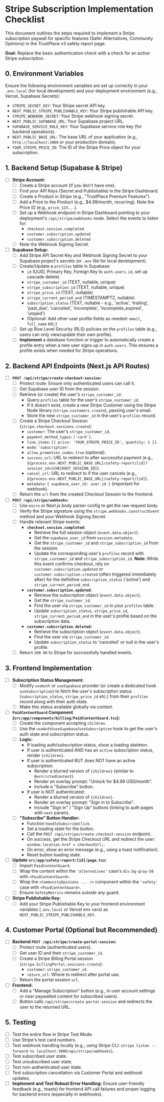 # Stripe Subscription Implementation Checklist

This document outlines the steps required to implement a Stripe subscription paywall for specific features (Safer Alternatives, Community Opinions) in the TrustPlace v3 safety report page.

**Goal:** Replace the basic authentication check with a check for an active Stripe subscription.

## 0. Environment Variables

Ensure the following environment variables are set up correctly in your `.env.local` (for local development) and your deployment environment (e.g., Vercel, Supabase Secrets):

-   `STRIPE_SECRET_KEY`: Your Stripe secret API key.
-   `NEXT_PUBLIC_STRIPE_PUBLISHABLE_KEY`: Your Stripe publishable API key.
-   `STRIPE_WEBHOOK_SECRET`: Your Stripe webhook signing secret.
-   `NEXT_PUBLIC_SUPABASE_URL`: Your Supabase project URL.
-   `SUPABASE_SERVICE_ROLE_KEY`: Your Supabase service role key (for backend operations).
-   `NEXT_PUBLIC_BASE_URL`: The base URL of your application (e.g., `http://localhost:3000` or your production domain).
-   `YOUR_STRIPE_PRICE_ID`: The ID of the Stripe Price object for your subscription.

## 1. Backend Setup (Supabase & Stripe)

-   [ ] **Stripe Account:**
    -   [ ] Create a Stripe account (if you don't have one).
    -   [ ] Find your API Keys (Secret and Publishable) in the Stripe Dashboard.
    -   [ ] Create a Product in Stripe (e.g., "TrustPlace Premium Features").
    -   [ ] Add a Price to the Product (e.g., $4.99/month, recurring). Note the Price ID (e.g., `price_123...`).
    -   [ ] Set up a Webhook endpoint in Stripe Dashboard pointing to your deployment's `/api/stripe/webhooks` route. Select the events to listen for:
        -   `checkout.session.completed`
        -   `customer.subscription.updated`
        -   `customer.subscription.deleted`
    -   [ ] Note the Webhook Signing Secret.

-   [ ] **Supabase Setup:**
    -   [ ] Add Stripe API Secret Key and Webhook Signing Secret to your Supabase project's secrets (or `.env` file for local development).
    -   [ ] Create/Update a `profiles` table in Supabase:
        -   `id` (UUID, Primary Key, Foreign Key to `auth.users.id`, set up cascade delete)
        -   `stripe_customer_id` (TEXT, nullable, unique)
        -   `stripe_subscription_id` (TEXT, nullable, unique)
        -   `stripe_price_id` (TEXT, nullable)
        -   `stripe_current_period_end` (TIMESTAMPTZ, nullable)
        -   `subscription_status` (TEXT, nullable - e.g., 'active', 'trialing', 'past_due', 'canceled', 'incomplete', 'incomplete_expired', 'unpaid')
        -   (Optional: Add other user profile fields as needed: `email`, `full_name` etc.)
    -   [ ] Set up Row Level Security (RLS) policies on the `profiles` table (e.g., users can only view/update their own profile).
    -   [ ] **Implement** a database function or trigger to automatically create a profile entry when a new user signs up in `auth.users`. This ensures a profile exists when needed for Stripe operations.

## 2. Backend API Endpoints (Next.js API Routes)

-   [ ] **`POST /api/stripe/create-checkout-session`:**
    -   [ ] Protect route: Ensure only authenticated users can call it.
    -   [ ] Get Supabase user ID from the session.
    -   [ ] Retrieve (or create) the user's `stripe_customer_id`:
        -   Query `profiles` table for the user's `stripe_customer_id`.
        -   If it doesn't exist, create a new Stripe Customer using the Stripe Node library (`stripe.customers.create`), passing user's email.
        -   Store the new `stripe_customer_id` in the user's `profiles` record.
    -   [ ] Create a Stripe Checkout Session (`stripe.checkout.sessions.create`):
        -   `customer`: The user's `stripe_customer_id`.
        -   `payment_method_types`: `['card']`.
        -   `line_items`: `[{ price: 'YOUR_STRIPE_PRICE_ID', quantity: 1 }]`.
        -   `mode`: `'subscription'`.
        -   `allow_promotion_codes`: `true` (optional).
        -   `success_url`: URL to redirect to after successful payment (e.g., `${process.env.NEXT_PUBLIC_BASE_URL}/safety-report/[id]?session_id={CHECKOUT_SESSION_ID}`).
        -   `cancel_url`: URL to redirect to if the user cancels (e.g., `${process.env.NEXT_PUBLIC_BASE_URL}/safety-report/[id]`).
        -   `metadata`: `{ supabase_user_id: user.id }` (important for webhook).
    -   [ ] Return the `url` from the created Checkout Session to the frontend.

-   [ ] **`POST /api/stripe/webhooks`:**
    -   [ ] Use `micro` or Next.js body parser config to get the raw request body.
    -   [ ] Verify the Stripe signature using the `stripe.webhooks.constructEvent` method and your Webhook Signing Secret.
    -   [ ] Handle relevant Stripe events:
        -   **`checkout.session.completed`:**
            -   Retrieve the full session object (`event.data.object`).
            -   Get the `supabase_user_id` from `session.metadata`.
            -   Get the `stripe_customer_id` and `stripe_subscription_id` from the session.
            -   Update the corresponding user's `profiles` record with `stripe_customer_id` and `stripe_subscription_id`. **Note:** While this event confirms checkout, rely on `customer.subscription.updated` or `customer.subscription.created` (often triggered immediately after) for the definitive `subscription_status` ('active') and `stripe_current_period_end`.
        -   **`customer.subscription.updated`:**
            -   Retrieve the subscription object (`event.data.object`).
            -   Get the `stripe_customer_id`.
            -   Find the user via `stripe_customer_id` in your `profiles` table.
            -   Update `subscription_status`, `stripe_price_id`, `stripe_current_period_end` in the user's profile based on the subscription data.
        -   **`customer.subscription.deleted`:**
            -   Retrieve the subscription object (`event.data.object`).
            -   Find the user via `stripe_customer_id`.
            -   Update `subscription_status` to 'canceled' or null in the user's profile.
    -   [ ] Return `200 OK` to Stripe for successfully handled events.

## 3. Frontend Implementation

-   [ ] **Subscription Status Management:**
    -   [ ] Modify `useAuth` or `useSupabase` provider (or create a dedicated hook `useSubscription`) to fetch the user's subscription status (`subscription_status`, `stripe_price_id` etc.) from their `profiles` record along with their auth state.
    -   [ ] Make this status available globally via context.

-   [ ] **`PaidContentGuard` Component (`src/app/components/billing/PaidContentGuard.tsx`):**
    -   [ ] Create the component accepting `children`.
    -   [ ] Use the `useAuth`/`useSupabase`/`useSubscription` hook to get the user's auth state and subscription status.
    -   [ ] **Logic:**
        -   If loading auth/subscription status, show a loading skeleton.
        -   If user is authenticated AND has an `active` subscription status, render `{children}`.
        -   If user is authenticated BUT does NOT have an active subscription:
            -   Render a blurred version of `{children}` (similar to `RestrictedContent`).
            -   Render an overlay prompt: "Unlock for $4.99 USD/month".
            -   Include a "Subscribe" button.
        -   If user is NOT authenticated:
            -   Render a blurred version of `{children}`.
            -   Render an overlay prompt: "Sign in to Subscribe".
            -   Include "Sign In" / "Sign Up" buttons (linking to auth pages with `next` param).
    -   [ ] **\"Subscribe\" Button Handler:**
        -   Function `handleSubscribeClick`.
        -   Set a loading state for the button.
        -   Call the `POST /api/stripe/create-checkout-session` endpoint.
        -   On success, get the Stripe Checkout URL and redirect the user: `window.location.href = checkoutUrl;`.
        -   On error, show an error message (e.g., using a toast notification).
        -   Reset button loading state.

-   [ ] **Update `src/app/safety-report/[id]/page.tsx`:**
    -   [ ] Import `PaidContentGuard`.
    -   [ ] Wrap the content within the `'alternatives'` case's `div.bg-gray-50` with `<PaidContentGuard>`.
    -   [ ] Wrap the `<CommunityOpinions ... />` component within the `'safety'` case with `<PaidContentGuard>`.
    -   [ ] Ensure `SafetyMetrics` remains *outside* any guard.

-   [ ] **Stripe Publishable Key:**
    -   [ ] Add your Stripe Publishable Key to your frontend environment variables (`.env.local` or Vercel env vars) as `NEXT_PUBLIC_STRIPE_PUBLISHABLE_KEY`.

## 4. Customer Portal (Optional but Recommended)

-   [ ] **Backend `POST /api/stripe/create-portal-session`:**
    -   [ ] Protect route (authenticated users).
    -   [ ] Get user ID and their `stripe_customer_id`.
    -   [ ] Create a Stripe Billing Portal session (`stripe.billingPortal.sessions.create`):
        -   `customer`: `stripe_customer_id`.
        -   `return_url`: Where to redirect after portal use.
    -   [ ] Return the portal session `url`.
-   [ ] **Frontend:**
    -   [ ] Add a "Manage Subscription" button (e.g., in user account settings or near paywalled content for subscribed users).
    -   [ ] Button calls `/api/stripe/create-portal-session` and redirects the user to the returned URL.

## 5. Testing

-   [ ] Test the entire flow in Stripe Test Mode.
-   [ ] Use Stripe's test card numbers.
-   [ ] Test webhook handling locally (e.g., using Stripe CLI: `stripe listen --forward-to localhost:3000/api/stripe/webhooks`).
-   [ ] Test subscribed user state.
-   [ ] Test unsubscribed user state.
-   [ ] Test non-authenticated user state.
-   [ ] Test subscription cancellation via Customer Portal and webhook updates.
-   [ ] **Implement and Test Robust Error Handling:** Ensure user-friendly feedback (e.g., toasts) for frontend API call failures and proper logging for backend errors (especially in webhooks).
